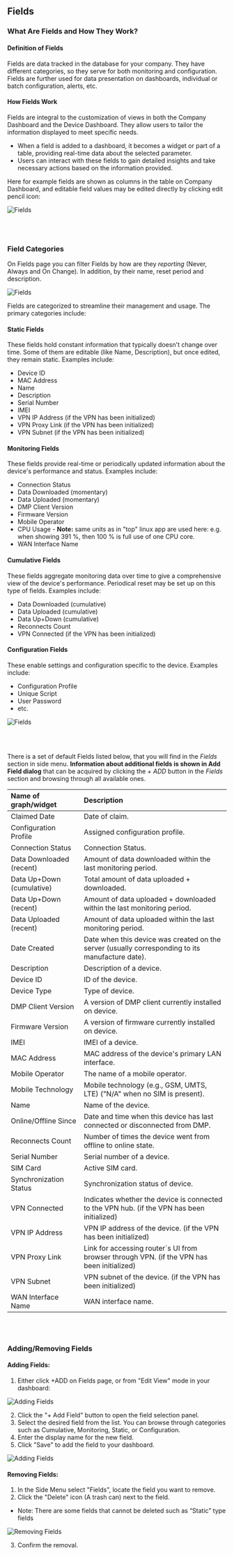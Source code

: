 ## Fields

### What Are Fields and How They Work?

#### Definition of Fields

Fields are data tracked in the database for your company. They have different categories, so they serve for both monitoring and configuration. Fields are further used for data presentation on dashboards, individual or batch configuration, alerts, etc.

#### How Fields Work

Fields are integral to the customization of views in both the Company Dashboard and the Device Dashboard. They allow users to tailor the information displayed to meet specific needs.

- When a field is added to a dashboard, it becomes a widget or part of a table, providing real-time data about the selected parameter.
- Users can interact with these fields to gain detailed insights and take necessary actions based on the information provided.

Here for example fields are shown as columns in the table on Company Dashboard, and editable field values may be edited directly by clicking edit pencil icon:

![Fields](../../images/Fields/Fields.png)

&nbsp;  
&nbsp;

### Field Categories

On Fields page you can filter Fields by how are they *reporting* (Never, Always and On Change). In addition, by their name, reset period and description.

![Fields](../../images/Fields/ChangeCategory.png)

Fields are categorized to streamline their management and usage. The primary categories include:

#### Static Fields

These fields hold constant information that typically doesn't change over time. Some of them are editable (like Name, Description), but once edited, they remain static. Examples include:

- Device ID
- MAC Address
- Name
- Description
- Serial Number
- IMEI
- VPN IP Address (if the VPN has been initialized)
- VPN Proxy Link (if the VPN has been initialized)
- VPN Subnet (if the VPN has been initialized)

#### Monitoring Fields

These fields provide real-time or periodically updated information about the device's performance and status. Examples include:

- Connection Status
- Data Downloaded (momentary)
- Data Uploaded (momentary)
- DMP Client Version
- Firmware Version
- Mobile Operator
- CPU Usage - **Note:** same units as in "top" linux app are used here: e.g. when showing 391 %, then 100 % is full use of one CPU core.
- WAN Interface Name

#### Cumulative Fields

These fields aggregate monitoring data over time to give a comprehensive view of the device's performance. Periodical reset may be set up on this type of fields. Examples include:

- Data Downloaded (cumulative)
- Data Uploaded (cumulative)
- Data Up+Down (cumulative)
- Reconnects Count
- VPN Connected (if the VPN has been initialized)

#### Configuration Fields

These enable settings and configuration specific to the device. Examples include:

- Configuration Profile
- Unique Script
- User Password
- etc.

![Fields](../../images/management/config-fields.png)

&nbsp;  
&nbsp;

There is a set of default Fields listed below, that you will find in the _Fields_ section in side menu. **Information about additional fields is shown in Add Field dialog** that can be acquired by clicking the _+ ADD_ button in the _Fields_ section and browsing through all available ones.

| Name of graph/widget      | Description                                                                                      |
| :------------------------ | :----------------------------------------------------------------------------------------------- |
| Claimed Date              | Date of claim.                                                                                   |
| Configuration Profile     | Assigned configuration profile.                                                                  |
| Connection Status         | Connection Status.                                                                               |
| Data Downloaded (recent)  | Amount of data downloaded within the last monitoring period.                                     |
| Data Up+Down (cumulative) | Total amount of data uploaded + downloaded.                                                      |
| Data Up+Down (recent)     | Amount of data uploaded + downloaded within the last monitoring period.                          |
| Data Uploaded (recent)    | Amount of data uploaded within the last monitoring period.                                       |
| Date Created              | Date when this device was created on the server (usually corresponding to its manufacture date). |
| Description               | Description of a device.                                                                         |
| Device ID                 | ID of the device.                                                                                |
| Device Type               | Type of device.                                                                                  |
| DMP Client Version        | A version of DMP client currently installed on device.                                           |
| Firmware Version          | A version of firmware currently installed on device.                                             |
| IMEI                      | IMEI of a device.                                                                                |
| MAC Address               | MAC address of the device's primary LAN interface.                                               |
| Mobile Operator           | The name of a mobile operator.                                                                   |
| Mobile Technology         | Mobile technology (e.g., GSM, UMTS, LTE) ("N/A" when no SIM is present).                         |
| Name                      | Name of the device.                                                                              |
| Online/Offline Since      | Date and time when this device has last connected or disconnected from DMP.                      |
| Reconnects Count          | Number of times the device went from offline to online state.                                    |
| Serial Number             | Serial number of a device.                                                                       |
| SIM Card                  | Active SIM card.                                                                                 |
| Synchronization Status    | Synchronization status of device.                                                                |
| VPN Connected             | Indicates whether the device is connected to the VPN hub. (if the VPN has been initialized)      |
| VPN IP Address            | VPN IP address of the device. (if the VPN has been initialized)                                  |
| VPN Proxy Link            | Link for accessing router`s UI from browser through VPN. (if the VPN has been initialized)       |
| VPN Subnet                | VPN subnet of the device. (if the VPN has been initialized)                                      |
| WAN Interface Name        | WAN interface name.                                                                              |

&nbsp;  
&nbsp;

### Adding/Removing Fields

#### Adding Fields:

1. Either click +ADD on Fields page, or from "Edit View" mode in your dashboard:

![Adding Fields](../../images/Fields/AddingFields-1.png)

2. Click the "+ Add Field" button to open the field selection panel.
3. Select the desired field from the list. You can browse through categories such as Cumulative, Monitoring, Static, or Configuration.
4. Enter the display name for the new field.
5. Click "Save" to add the field to your dashboard.

![Adding Fields](../../images/Fields/AddingFields-2.png)

#### Removing Fields:

1. In the Side Menu select "Fields", locate the field you want to remove.
2. Click the "Delete" icon (A trash can) next to the field.

- Note: There are some fields that cannot be deleted such as “Static” type fields

![Removing Fields](../../images/Fields/RemovingFields-1.png)

3. Confirm the removal.

&nbsp;  
&nbsp;
